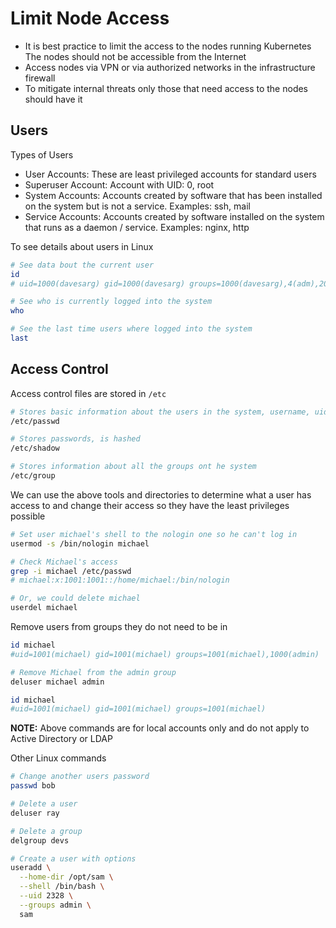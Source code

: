 # Limit Node Access

- It is best practice to limit the access to the nodes running Kubernetes  
  The nodes should not be accessible from the Internet
- Access nodes via VPN or via authorized networks in the infrastructure firewall
- To mitigate internal threats only those that need access to the nodes should have it

## Users

Types of Users

- User Accounts:  These are least privileged accounts for standard users
- Superuser Account:  Account with UID: 0, root
- System Accounts:  Accounts created by software that has been installed on the system but is not a service.  Examples: ssh, mail
- Service Accounts: Accounts created by software installed on the system that runs as a daemon / service.  Examples: nginx, http

To see details about users in Linux

```sh
# See data bout the current user
id
# uid=1000(davesarg) gid=1000(davesarg) groups=1000(davesarg),4(adm),20(dialout),24(cdrom),25(floppy),27(sudo),29(audio),30(dip),44(video),46(plugdev),117(netdev),1001(docker)

# See who is currently logged into the system
who 

# See the last time users where logged into the system
last
```

## Access Control

Access control files are stored in `/etc`
```sh
# Stores basic information about the users in the system, username, uid, gid, home directory and default share.  It does not contain password.
/etc/passwd

# Stores passwords, is hashed
/etc/shadow

# Stores information about all the groups ont he system
/etc/group
```

We can use the above tools and directories to determine what a user has access to and change their access so they have the least privileges possible

```sh
# Set user michael's shell to the nologin one so he can't log in
usermod -s /bin/nologin michael

# Check Michael's access
grep -i michael /etc/passwd
# michael:x:1001:1001::/home/michael:/bin/nologin

# Or, we could delete michael
userdel michael
```

Remove users from groups they do not need to be in
```sh
id michael
#uid=1001(michael) gid=1001(michael) groups=1001(michael),1000(admin)

# Remove Michael from the admin group
deluser michael admin

id michael
#uid=1001(michael) gid=1001(michael) groups=1001(michael)
```

**NOTE:** Above commands are for local accounts only and do not apply to Active Directory or LDAP

Other Linux commands
```sh
# Change another users password
passwd bob

# Delete a user
deluser ray

# Delete a group
delgroup devs

# Create a user with options
useradd \
  --home-dir /opt/sam \
  --shell /bin/bash \
  --uid 2328 \
  --groups admin \
  sam
```